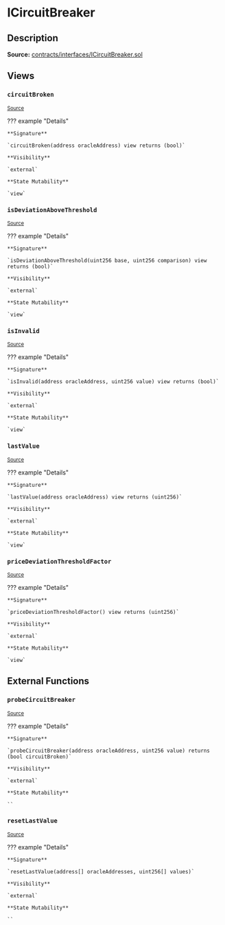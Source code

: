 # ICircuitBreaker

## Description

**Source:** [contracts/interfaces/ICircuitBreaker.sol](https://github.com/Synthetixio/synthetix/tree/v2.80.3/contracts/interfaces/ICircuitBreaker.sol)

## Views

### `circuitBroken`

<sub>[Source](https://github.com/Synthetixio/synthetix/tree/v2.80.3/contracts/interfaces/ICircuitBreaker.sol#L14)</sub>

??? example "Details"

    **Signature**

    `circuitBroken(address oracleAddress) view returns (bool)`

    **Visibility**

    `external`

    **State Mutability**

    `view`

### `isDeviationAboveThreshold`

<sub>[Source](https://github.com/Synthetixio/synthetix/tree/v2.80.3/contracts/interfaces/ICircuitBreaker.sol#L10)</sub>

??? example "Details"

    **Signature**

    `isDeviationAboveThreshold(uint256 base, uint256 comparison) view returns (bool)`

    **Visibility**

    `external`

    **State Mutability**

    `view`

### `isInvalid`

<sub>[Source](https://github.com/Synthetixio/synthetix/tree/v2.80.3/contracts/interfaces/ICircuitBreaker.sol#L6)</sub>

??? example "Details"

    **Signature**

    `isInvalid(address oracleAddress, uint256 value) view returns (bool)`

    **Visibility**

    `external`

    **State Mutability**

    `view`

### `lastValue`

<sub>[Source](https://github.com/Synthetixio/synthetix/tree/v2.80.3/contracts/interfaces/ICircuitBreaker.sol#L12)</sub>

??? example "Details"

    **Signature**

    `lastValue(address oracleAddress) view returns (uint256)`

    **Visibility**

    `external`

    **State Mutability**

    `view`

### `priceDeviationThresholdFactor`

<sub>[Source](https://github.com/Synthetixio/synthetix/tree/v2.80.3/contracts/interfaces/ICircuitBreaker.sol#L8)</sub>

??? example "Details"

    **Signature**

    `priceDeviationThresholdFactor() view returns (uint256)`

    **Visibility**

    `external`

    **State Mutability**

    `view`

## External Functions

### `probeCircuitBreaker`

<sub>[Source](https://github.com/Synthetixio/synthetix/tree/v2.80.3/contracts/interfaces/ICircuitBreaker.sol#L19)</sub>

??? example "Details"

    **Signature**

    `probeCircuitBreaker(address oracleAddress, uint256 value) returns (bool circuitBroken)`

    **Visibility**

    `external`

    **State Mutability**

    ``

### `resetLastValue`

<sub>[Source](https://github.com/Synthetixio/synthetix/tree/v2.80.3/contracts/interfaces/ICircuitBreaker.sol#L17)</sub>

??? example "Details"

    **Signature**

    `resetLastValue(address[] oracleAddresses, uint256[] values)`

    **Visibility**

    `external`

    **State Mutability**

    ``
